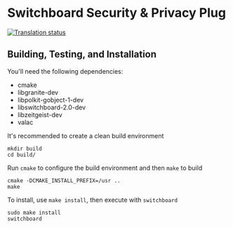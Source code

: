 # Switchboard Security & Privacy Plug
[![Translation status](https://l10n.elementary.io/widgets/switchboard/switchboard-plug-security-privacy/svg-badge.svg)](https://l10n.elementary.io/projects/switchboard/switchboard-plug-security-privacy/?utm_source=widget)

## Building, Testing, and Installation

You'll need the following dependencies:
* cmake
* libgranite-dev
* libpolkit-gobject-1-dev
* libswitchboard-2.0-dev
* libzeitgeist-dev
* valac

It's recommended to create a clean build environment

    mkdir build
    cd build/
    
Run `cmake` to configure the build environment and then `make` to build

    cmake -DCMAKE_INSTALL_PREFIX=/usr ..
    make
    
To install, use `make install`, then execute with `switchboard`

    sudo make install
    switchboard
